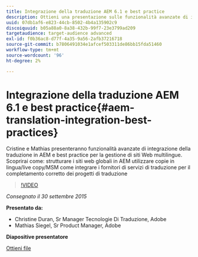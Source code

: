```yaml
---
title: Integrazione della traduzione AEM 6.1 e best practice
description: Ottieni una presentazione sulle funzionalità avanzate di integrazione della traduzione in AEM. Scopri le best practice per la gestione di siti web multilingue.
uuid: 07db1af6-e823-44cb-8502-4b4a135902c9
discoiquuid: b05a88a0-8a38-432b-99f7-23e3799ad209
targetaudience: target-audience advanced
exl-id: f0b36ac8-d77f-4a35-9a56-2afb37216718
source-git-commit: b7806491034e1afcef503311de86bb15fda51460
workflow-type: tm+mt
source-wordcount: '96'
ht-degree: 2%

---
```


# Integrazione della traduzione AEM 6.1 e best practice{#aem-translation-integration-best-practices}

Cristine e Mathias presenteranno funzionalità avanzate di integrazione della traduzione in AEM e best practice per la gestione di siti Web multilingue. Scoprirai come: strutturare i siti web globali in AEM utilizzare copie in lingua/live copy/MSM come integrare i fornitori di servizi di traduzione per il completamento corretto dei progetti di traduzione

>[!VIDEO](https://video.tv.adobe.com/v/19371/?quality=9)

*Consegnato il 30 settembre 2015*

**Presentato da:**

* Christine Duran, Sr Manager Tecnologie Di Traduzione, Adobe
* Mathias Siegel, Sr Product Manager, Adobe

**Diapositive presentatore**

[Ottieni file](assets/09302015-aem-gems-translation-integration-and-best-practices.pdf)

<!--
[Get back to the Overview](https://helpx.adobe.com/experience-manager/kt/eseminars/gems/aem-index.html)
-->
